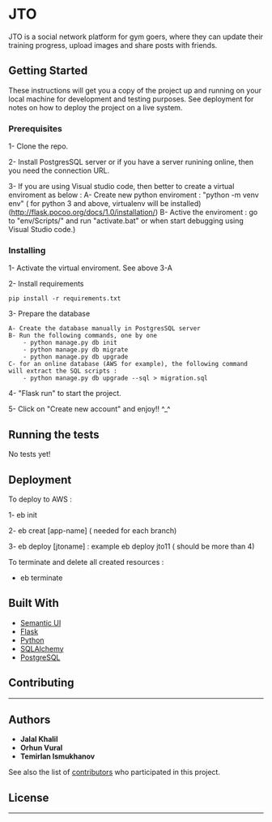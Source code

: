 # JTO

JTO is a social network platform for gym goers, where they can update their training progress, upload images and share posts with friends.

## Getting Started

These instructions will get you a copy of the project up and running on your local machine for development and testing purposes. See deployment for notes on how to deploy the project on a live system.

### Prerequisites

1- Clone the repo.

2- Install PostgresSQL server or if you have a server runining online, then you need the connection URL.

3- If you are using Visual studio code, then better to create a virtual enviroment as below : 
    A- Create new python enviroment : "python -m venv env" ( for python 3 and above, virtualenv will be installed) (http://flask.pocoo.org/docs/1.0/installation/)
    B- Active the enviroment : go to "env/Scripts/" and run "activate.bat" or when start debugging using Visual Studio code.)

### Installing

1- Activate the virtual enviroment. See above 3-A

2- Install requirements

```
pip install -r requirements.txt
```
3- Prepare the database

    A- Create the database manually in PostgresSQL server
    B- Run the following commands, one by one
        - python manage.py db init
        - python manage.py db migrate
        - python manage.py db upgrade
    C- for an online database (AWS for example), the following command will extract the SQL scripts : 
        - python manage.py db upgrade --sql > migration.sql

4- "Flask run" to start the project. 

5- Click on "Create new account" and enjoy!! ^_^

## Running the tests

No tests yet! 

## Deployment

To deploy to AWS : 

1- eb init

2- eb creat [app-name] ( needed for each branch)

3- eb deploy [jtoname] : example eb deploy jto11 ( should be more than 4)

To terminate and delete all created resources : 
- eb terminate

## Built With

* [Semantic UI](https://semantic-ui.com/) 
* [Flask](https://palletsprojects.com/p/flask/)
* [Python](https://www.python.org/)
* [SQLAlchemy](https://www.sqlalchemy.org/)
* [PostgreSQL](https://www.postgresql.org/)

## Contributing

---


## Authors

* **Jalal Khalil**
* **Orhun Vural**
* **Temirlan Ismukhanov**


See also the list of [contributors](https://github.com/jalal1/JTO/project/contributors/project/contributors) who participated in this project.

## License

---

